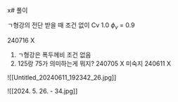x# 풀이

ㄱ형강의 전단 받을 때 조건 없이  Cv 1.0 $\phi_{v}$ = 0.9

240716 X
1. ㄱ형강은 폭두께비 조건 없음
2. 125랑 75가 의미하는게 뭐지?
240705 X 미숙지
240611 X

![[Untitled_20240611_192342_26.jpg]]



![[2024. 5. 26. - 34.jpg]]